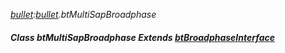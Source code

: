 _[bullet](../../modules/bullet/bullet-module.md):[bullet](../../modules/bullet/bullet-module.md).btMultiSapBroadphase_
##### Class btMultiSapBroadphase Extends [btBroadphaseInterface](../../modules/bullet/bullet-btbroadphaseinterface.md)
